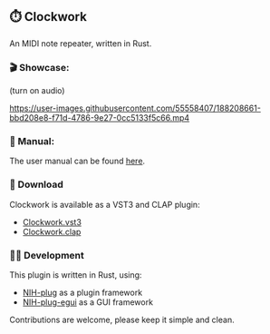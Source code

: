 ## ⏱️ Clockwork

An MIDI note repeater, written in Rust.

### 🎬 Showcase:

(turn on audio)

https://user-images.githubusercontent.com/55558407/188208661-bbd208e8-f71d-4786-9e27-0cc5133f5c66.mp4

### 📖 Manual:

The user manual can be found [here]().

### 💾 Download

Clockwork is available as a VST3 and CLAP plugin:

- [Clockwork.vst3]()
- [Clockwork.clap]()

### 👨‍💻 Development

This plugin is written in Rust, using:

- [NIH-plug](https://github.com/robbert-vdh/nih-plug) as a plugin framework
- [NIH-plug-egui](https://github.com/robbert-vdh/nih-plug/tree/master/nih_plug_egui) as a GUI framework

Contributions are welcome, please keep it simple and clean.